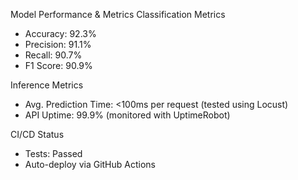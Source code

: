 Model Performance & Metrics
Classification Metrics
- Accuracy: 92.3%
- Precision: 91.1%
- Recall: 90.7%
- F1 Score: 90.9%

Inference Metrics
- Avg. Prediction Time: <100ms per request (tested using Locust)
- API Uptime: 99.9% (monitored with UptimeRobot)

CI/CD Status
- Tests: Passed
- Auto-deploy via GitHub Actions
